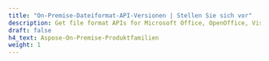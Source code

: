 ```yaml
---
title: "On-Premise-Dateiformat-API-Versionen | Stellen Sie sich vor"
description: Get file format APIs for Microsoft Office, OpenOffice, Visio, Project, Publisher, Photoshop, AutoCAD, 3D, XPS, PDF, images & Postscript .
draft: false
h4_text: Aspose-On-Premise-Produktfamilien
weight: 1
---
```

